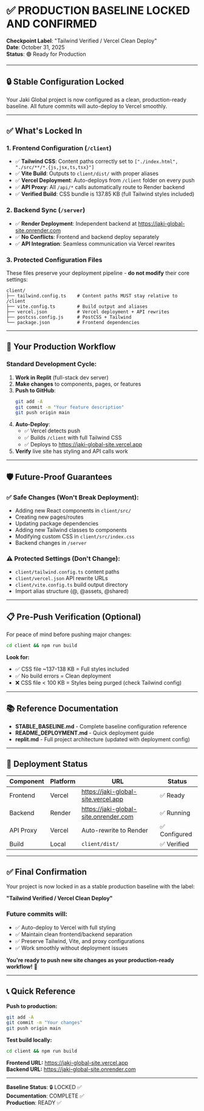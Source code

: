 # ✅ PRODUCTION BASELINE LOCKED AND CONFIRMED

**Checkpoint Label**: "Tailwind Verified / Vercel Clean Deploy"  
**Date**: October 31, 2025  
**Status**: 🟢 Ready for Production

---

## 🔒 Stable Configuration Locked

Your Jaki Global project is now configured as a clean, production-ready baseline. All future commits will auto-deploy to Vercel smoothly.

---

## ✅ What's Locked In

### 1. Frontend Configuration (`/client`)
- ✅ **Tailwind CSS**: Content paths correctly set to `["./index.html", "./src/**/*.{js,jsx,ts,tsx}"]`
- ✅ **Vite Build**: Outputs to `client/dist/` with proper aliases
- ✅ **Vercel Deployment**: Auto-deploys from `/client` folder on every push
- ✅ **API Proxy**: All `/api/*` calls automatically route to Render backend
- ✅ **Verified Build**: CSS bundle is 137.85 KB (full Tailwind styles included)

### 2. Backend Sync (`/server`)
- ✅ **Render Deployment**: Independent backend at https://jaki-global-site.onrender.com
- ✅ **No Conflicts**: Frontend and backend deploy separately
- ✅ **API Integration**: Seamless communication via Vercel rewrites

### 3. Protected Configuration Files

These files preserve your deployment pipeline - **do not modify** their core settings:

```
client/
├── tailwind.config.ts    # Content paths MUST stay relative to /client
├── vite.config.ts        # Build output and aliases
├── vercel.json           # Vercel deployment + API rewrites
├── postcss.config.js     # PostCSS + Tailwind
└── package.json          # Frontend dependencies
```

---

## 🚀 Your Production Workflow

### Standard Development Cycle:

1. **Work in Replit** (full-stack dev server)
2. **Make changes** to components, pages, or features
3. **Push to GitHub**:
   ```bash
   git add -A
   git commit -m "Your feature description"
   git push origin main
   ```
4. **Auto-Deploy**:
   - ✅ Vercel detects push
   - ✅ Builds `/client` with full Tailwind CSS
   - ✅ Deploys to https://jaki-global-site.vercel.app
5. **Verify** live site has styling and API calls work

---

## 🛡️ Future-Proof Guarantees

### ✅ Safe Changes (Won't Break Deployment):
- Adding new React components in `client/src/`
- Creating new pages/routes
- Updating package dependencies
- Adding new Tailwind classes to components
- Modifying custom CSS in `client/src/index.css`
- Backend changes in `/server`

### ⚠️ Protected Settings (Don't Change):
- `client/tailwind.config.ts` content paths
- `client/vercel.json` API rewrite URLs
- `client/vite.config.ts` build output directory
- Import alias structure (@, @assets, @shared)

---

## 📋 Pre-Push Verification (Optional)

For peace of mind before pushing major changes:

```bash
cd client && npm run build
```

**Look for:**
- ✅ CSS file ~137-138 KB = Full styles included
- ✅ No build errors = Clean deployment
- ❌ CSS file < 100 KB = Styles being purged (check Tailwind config)

---

## 📚 Reference Documentation

- **STABLE_BASELINE.md** - Complete baseline configuration reference
- **README_DEPLOYMENT.md** - Quick deployment guide
- **replit.md** - Full project architecture (updated with deployment config)

---

## 🎯 Deployment Status

| Component | Platform | URL | Status |
|-----------|----------|-----|--------|
| Frontend | Vercel | https://jaki-global-site.vercel.app | ✅ Ready |
| Backend | Render | https://jaki-global-site.onrender.com | ✅ Running |
| API Proxy | Vercel | Auto-rewrite to Render | ✅ Configured |
| Build | Local | `client/dist/` | ✅ Verified |

---

## ✅ Final Confirmation

Your project is now locked in as a stable production baseline with the label:

**"Tailwind Verified / Vercel Clean Deploy"**

### Future commits will:
- ✅ Auto-deploy to Vercel with full styling
- ✅ Maintain clean frontend/backend separation
- ✅ Preserve Tailwind, Vite, and proxy configurations
- ✅ Work smoothly without deployment issues

**You're ready to push new site changes as your production-ready workflow!** 🚀

---

## 📞 Quick Reference

**Push to production:**
```bash
git add -A
git commit -m "Your changes"
git push origin main
```

**Test build locally:**
```bash
cd client && npm run build
```

**Frontend URL:** https://jaki-global-site.vercel.app  
**Backend URL:** https://jaki-global-site.onrender.com

---

**Baseline Status**: 🔒 LOCKED ✅  
**Documentation**: COMPLETE ✅  
**Production**: READY ✅
